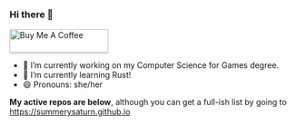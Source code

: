 ### Hi there 👋

<a href="https://www.buymeacoffee.com/summerysaturn" target="_blank"><img src="https://www.buymeacoffee.com/assets/img/custom_images/yellow_img.png" alt="Buy Me A Coffee" style="height: 41px !important;width: 174px !important;box-shadow: 0px 3px 2px 0px rgba(190, 190, 190, 0.5) !important;-webkit-box-shadow: 0px 3px 2px 0px rgba(190, 190, 190, 0.5) !important;" ></a>

- 🔭 I’m currently working on my Computer Science for Games degree.
- 🌱 I’m currently learning Rust!
- 😄 Pronouns: she/her
<!--- 📫 How to reach me: I have social links on my website at <https://summerysaturn.github.io>, any of which you can use to contact me.-->


<!--
- 👯 I’m looking to collaborate on ...
- 🤔 I’m looking for help with ...
- 💬 Ask me about ...
- ⚡ Fun fact: ... 
-->

**My active repos are below**, although you can get a full-ish list by going to <https://summerysaturn.github.io>
